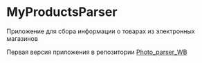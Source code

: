 # MyProductsParser
Приложение для сбора информации о товарах из электронных магазинов

Первая версия приложения в репозитории [Photo_parser_WB](https://github.com/RuslanAl1mov/Photo_parser_WB)
